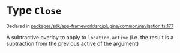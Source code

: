 # Type `Close`
<sub>Declared in [packages/sdk/app-framework/src/plugins/common/navigation.ts:177](https://github.com/dxos/dxos/blob/4cb70f94e/packages/sdk/app-framework/src/plugins/common/navigation.ts#L177)</sub>


A subtractive overlay to apply to  `location.active`  (i.e. the result is a subtraction from the previous active of the argument)



